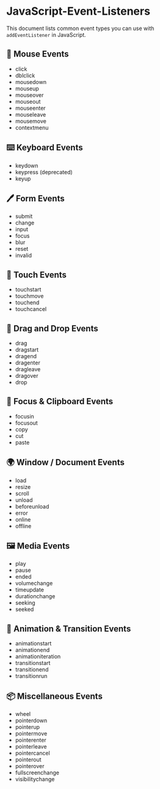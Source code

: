 # JavaScript-Event-Listeners
This document lists common event types you can use with `addEventListener` in JavaScript.

## 🔘 Mouse Events
- click
- dblclick
- mousedown
- mouseup
- mouseover
- mouseout
- mouseenter
- mouseleave
- mousemove
- contextmenu

## ⌨️ Keyboard Events
- keydown
- keypress (deprecated)
- keyup

## 🖊️ Form Events
- submit
- change
- input
- focus
- blur
- reset
- invalid

## 📱 Touch Events
- touchstart
- touchmove
- touchend
- touchcancel

## 🧱 Drag and Drop Events
- drag
- dragstart
- dragend
- dragenter
- dragleave
- dragover
- drop

## 🧠 Focus & Clipboard Events
- focusin
- focusout
- copy
- cut
- paste

## 🌍 Window / Document Events
- load
- resize
- scroll
- unload
- beforeunload
- error
- online
- offline

## 🖼️ Media Events
- play
- pause
- ended
- volumechange
- timeupdate
- durationchange
- seeking
- seeked

## 🔄 Animation & Transition Events
- animationstart
- animationend
- animationiteration
- transitionstart
- transitionend
- transitionrun

## 📦 Miscellaneous Events
- wheel
- pointerdown
- pointerup
- pointermove
- pointerenter
- pointerleave
- pointercancel
- pointerout
- pointerover
- fullscreenchange
- visibilitychange

